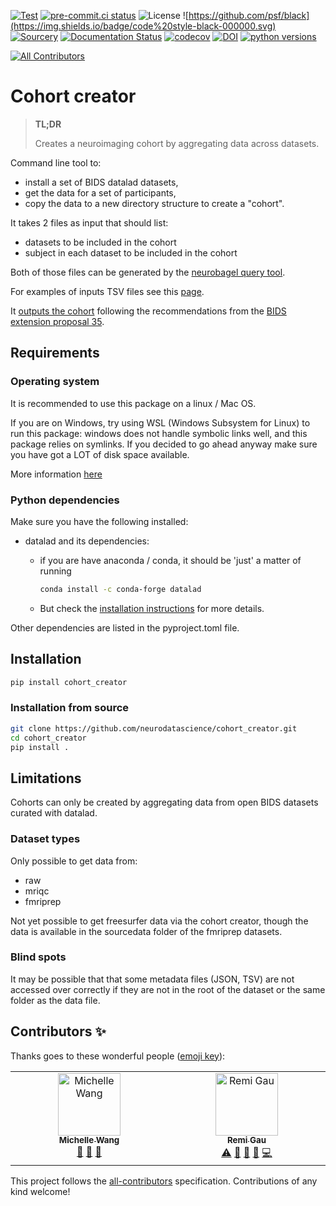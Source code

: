 [![Test](https://github.com/neurodatascience/cohort_creator/actions/workflows/test.yml/badge.svg)](https://github.com/neurodatascience/cohort_creator/actions/workflows/test.yml)
[![pre-commit.ci status](https://results.pre-commit.ci/badge/github/neurodatascience/cohort_creator/main.svg)](https://results.pre-commit.ci/latest/github/neurodatascience/cohort_creator/main)
![License](https://img.shields.io/badge/license-MIT-blue.svg)
![https://github.com/psf/black](https://img.shields.io/badge/code%20style-black-000000.svg)
[![Sourcery](https://img.shields.io/badge/Sourcery-enabled-brightgreen)](https://sourcery.ai)
[![Documentation Status](https://readthedocs.org/projects/cohort-creator/badge/?version=latest)](https://cohort-creator.readthedocs.io/en/latest/?badge=latest)
[![codecov](https://codecov.io/gh/neurodatascience/cohort_creator/branch/main/graph/badge.svg?token=PMQYH0DIPX)](https://codecov.io/gh/neurodatascience/cohort_creator)
[![DOI](https://zenodo.org/badge/DOI/10.5281/zenodo.8313304.svg)](https://doi.org/10.5281/zenodo.8313304)
[![python versions](https://img.shields.io/pypi/pyversions/cohort_creator.svg)](https://pypi.org/project/cohort_creator/)
<!-- ALL-CONTRIBUTORS-BADGE:START - Do not remove or modify this section -->
[![All Contributors](https://img.shields.io/badge/all_contributors-2-orange.svg?style=flat-square)](#contributors-)
<!-- ALL-CONTRIBUTORS-BADGE:END -->
# Cohort creator

> **TL;DR**
>
> Creates a neuroimaging cohort by aggregating data across datasets.

Command line tool to:

-   install a set of BIDS datalad datasets,
-   get the data for a set of participants,
-   copy the data to a new directory structure to create a "cohort".

It takes 2 files as input that should list:

-   datasets to be included in the cohort
-   subject in each dataset to be included in the cohort

Both of those files can be generated by the [neurobagel query tool](https://query.neurobagel.org/).

For examples of inputs TSV files see this [page](https://cohort-creator.readthedocs.io/en/latest/inputs.html).

It [outputs the cohort](<(https://cohort-creator.readthedocs.io/en/latest/outputs.html)>)
following the recommendations
from the [BIDS extension proposal 35](https://docs.google.com/document/d/1tFRNumQyIgjXBNC3brFDLO9FaikjL84noxK6Om-Ctik).

## Requirements

### Operating system

It is recommended to use this package on a linux / Mac OS.

If you are on Windows, try using WSL (Windows Subsystem for Linux) to run this package:
windows does not handle symbolic links well, and this package relies on symlinks.
If you decided to go ahead anyway make sure you have got a LOT of disk space available.

More information
[here](https://handbook.datalad.org/en/latest/intro/windows.html#ohnowindows)

### Python dependencies

Make sure you have the following installed:

-   datalad and its dependencies:

    -   if you are have anaconda / conda, it should be 'just' a matter of running

        ```bash
        conda install -c conda-forge datalad
        ```

    -   But check the
        [installation instructions](https://handbook.datalad.org/en/latest/intro/installation.html#install)
        for more details.

Other dependencies are listed in the pyproject.toml file.

## Installation

```bash
pip install cohort_creator
```

### Installation from source

```bash
git clone https://github.com/neurodatascience/cohort_creator.git
cd cohort_creator
pip install .
```

## Limitations

Cohorts can only be created by aggregating data from open BIDS datasets curated with datalad.

### Dataset types

Only possible to get data from:

-   raw
-   mriqc
-   fmriprep

Not yet possible to get freesurfer data via the cohort creator, though the data
is available in the sourcedata folder of the fmriprep datasets.

### Blind spots

It may be possible that that some metadata files (JSON, TSV) are not accessed
over correctly if they are not in the root of the dataset or the same folder as
the data file.

<!-- **FIX** use pybids / ancpbids for data indexing and querying. -->

## Contributors ✨

Thanks goes to these wonderful people ([emoji key](https://allcontributors.org/docs/en/emoji-key)):

<!-- ALL-CONTRIBUTORS-LIST:START - Do not remove or modify this section -->
<!-- prettier-ignore-start -->
<!-- markdownlint-disable -->
<table>
  <tbody>
    <tr>
      <td align="center" valign="top" width="14.28%"><a href="https://github.com/michellewang"><img src="https://avatars.githubusercontent.com/u/29051929?v=4?s=100" width="100px;" alt="Michelle Wang"/><br /><sub><b>Michelle Wang</b></sub></a><br /><a href="https://github.com/neurodatascience/cohort_creator/issues?q=author%3Amichellewang" title="Bug reports">🐛</a> <a href="#ideas-michellewang" title="Ideas, Planning, & Feedback">🤔</a> <a href="#userTesting-michellewang" title="User Testing">📓</a></td>
      <td align="center" valign="top" width="14.28%"><a href="https://remi-gau.github.io/"><img src="https://avatars.githubusercontent.com/u/6961185?v=4?s=100" width="100px;" alt="Remi Gau"/><br /><sub><b>Remi Gau</b></sub></a><br /><a href="https://github.com/neurodatascience/cohort_creator/commits?author=Remi-Gau" title="Tests">⚠️</a> <a href="#maintenance-Remi-Gau" title="Maintenance">🚧</a> <a href="https://github.com/neurodatascience/cohort_creator/commits?author=Remi-Gau" title="Documentation">📖</a> <a href="https://github.com/neurodatascience/cohort_creator/issues?q=author%3ARemi-Gau" title="Bug reports">🐛</a> <a href="https://github.com/neurodatascience/cohort_creator/commits?author=Remi-Gau" title="Code">💻</a></td>
    </tr>
  </tbody>
</table>

<!-- markdownlint-restore -->
<!-- prettier-ignore-end -->

<!-- ALL-CONTRIBUTORS-LIST:END -->

This project follows the [all-contributors](https://github.com/all-contributors/all-contributors) specification. Contributions of any kind welcome!
